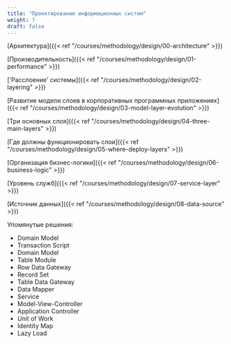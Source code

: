 ```yaml
---
title: "Проектирование информационных систем"
weight: 7
draft: false
---
```


[Архитектура]({{< ref "/courses/methodology/design/00-architecture" >}})

[Производительность]({{< ref "/courses/methodology/design/01-performance" >}})

['Расслоение' системы]({{< ref "/courses/methodology/design/02-layering" >}})

[Развитие модели слоев в корпоративных программных приложениях]({{< ref "/courses/methodology/design/03-model-layer-evolution" >}})

[Три основных слоя]({{< ref "/courses/methodology/design/04-three-main-layers" >}})

[Где должны функционировать слои]({{< ref "/courses/methodology/design/05-where-deploy-layers" >}})

[Организация бизнес-логики]({{< ref "/courses/methodology/design/06-business-logic" >}})

[Уровень служб]({{< ref "/courses/methodology/design/07-service-layer" >}})

[Источник данных]({{< ref "/courses/methodology/design/08-data-source" >}})


Упомянутые решения:
* Domain Model
* Transaction Script
* Domain Model
* Table Module
* Row Data Gateway
* Record Set
* Table Data Gateway
* Data Mapper
* Service
* Model-View-Controller
* Application Controller
* Unit of Work
* Identity Map
* Lazy Load
